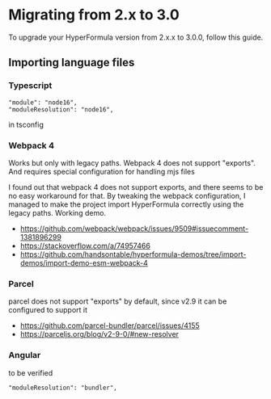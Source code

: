 # Migrating from 2.x to 3.0

To upgrade your HyperFormula version from 2.x.x to 3.0.0, follow this guide.


## Importing language files

### Typescript

```
"module": "node16",
"moduleResolution": "node16",
```

in tsconfig

### Webpack 4

Works but only with legacy paths. Webpack 4 does not support "exports". And requires special configuration for handling mjs files

I found out that webpack 4 does not support exports, and there seems to be no easy workaround for that. By tweaking the webpack configuration, I managed to make the project import HyperFormula correctly using the legacy paths. Working demo.

- https://github.com/webpack/webpack/issues/9509#issuecomment-1381896299
- https://stackoverflow.com/a/74957466
- https://github.com/handsontable/hyperformula-demos/tree/import-demos/import-demo-esm-webpack-4

### Parcel

parcel does not support "exports" by default, since v2.9 it can be configured to support it

- https://github.com/parcel-bundler/parcel/issues/4155
- https://parceljs.org/blog/v2-9-0/#new-resolver

### Angular

to be verified

```
"moduleResolution": "bundler",
```
